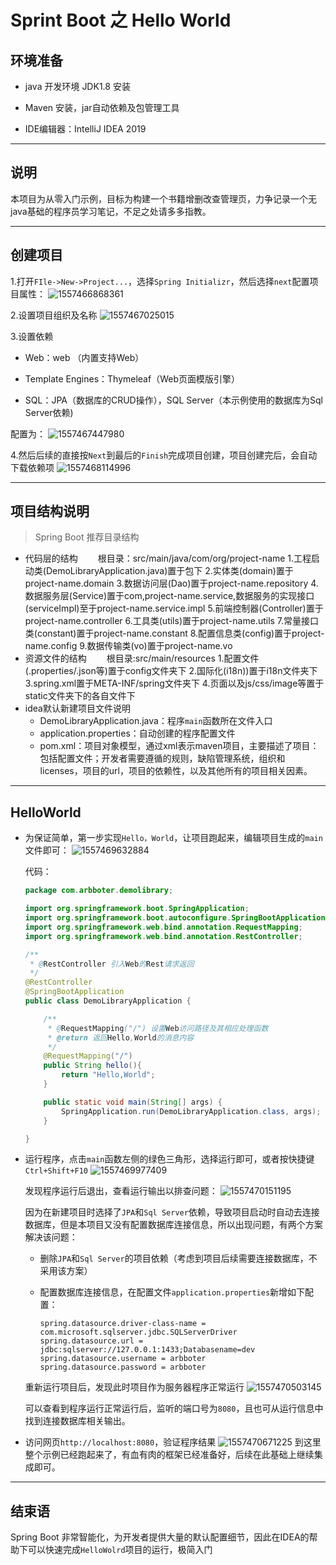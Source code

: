 # Sprint Boot 之 Hello World

## 环境准备

* java 开发环境 JDK1.8 安装

* Maven 安装，jar自动依赖及包管理工具

* IDE编辑器：IntelliJ IDEA 2019

---
## 说明

  本项目为从零入门示例，目标为构建一个书籍增删改查管理页，力争记录一个无java基础的程序员学习笔记，不足之处请多多指教。

---
## 创建项目

1.打开`FIle->New->Project...`，选择`Spring Initializr`，然后选择`next`配置项目属性：
![1557466868361](https://raw.githubusercontent.com/arbboter/resource/master/segmentfault/image/SprintBoot/20190510-HelloWorld/1557466868361.png)

2.设置项目组织及名称
![1557467025015](https://raw.githubusercontent.com/arbboter/resource/master/segmentfault/image/SprintBoot/20190510-HelloWorld/1557467025015.png)

3.设置依赖

   * Web：web （内置支持Web）

   * Template Engines：Thymeleaf（Web页面模版引擎）

   * SQL：JPA（数据库的CRUD操作），SQL Server（本示例使用的数据库为Sql Server依赖)

配置为：
![1557467447980](https://raw.githubusercontent.com/arbboter/resource/master/segmentfault/image/SprintBoot/20190510-HelloWorld/1557467447980.png)

4.然后后续的直接按`Next`到最后的`Finish`完成项目创建，项目创建完后，会自动下载依赖项
![1557468114996](https://raw.githubusercontent.com/arbboter/resource/master/segmentfault/image/SprintBoot/20190510-HelloWorld/1557468114996.png)

---
## 项目结构说明

> Spring Boot 推荐目录结构
* 代码层的结构
　　根目录：src/main/java/com/org/project-name
   1.工程启动类(DemoLibraryApplication.java)置于包下
   2.实体类(domain)置于project-name.domain
   3.数据访问层(Dao)置于project-name.repository
   4.数据服务层(Service)置于com,project-name.service,数据服务的实现接口(serviceImpl)至于project-name.service.impl
   5.前端控制器(Controller)置于project-name.controller
   6.工具类(utils)置于project-name.utils
   7.常量接口类(constant)置于project-name.constant
   8.配置信息类(config)置于project-name.config
   9.数据传输类(vo)置于project-name.vo
* 资源文件的结构
　　根目录:src/main/resources
    1.配置文件(.properties/.json等)置于config文件夹下
    2.国际化(i18n))置于i18n文件夹下
    3.spring.xml置于META-INF/spring文件夹下
    4.页面以及js/css/image等置于static文件夹下的各自文件下
* idea默认新建项目文件说明
    * DemoLibraryApplication.java：程序`main`函数所在文件入口
    * application.properties：自动创建的程序配置文件
    * pom.xml：项目对象模型，通过xml表示maven项目，主要描述了项目：包括配置文件；开发者需要遵循的规则，缺陷管理系统，组织和licenses，项目的url，项目的依赖性，以及其他所有的项目相关因素。

---
## HelloWorld

* 为保证简单，第一步实现`Hello，World`，让项目跑起来，编辑项目生成的`main`文件即可：
![1557469632884](https://raw.githubusercontent.com/arbboter/resource/master/segmentfault/image/SprintBoot/20190510-HelloWorld/1557469632884.png)

  代码：

  ```java
  package com.arbboter.demolibrary;
  
  import org.springframework.boot.SpringApplication;
  import org.springframework.boot.autoconfigure.SpringBootApplication;
  import org.springframework.web.bind.annotation.RequestMapping;
  import org.springframework.web.bind.annotation.RestController;
  
  /**
   * @RestController 引入Web的Rest请求返回
   */
  @RestController
  @SpringBootApplication
  public class DemoLibraryApplication {
  
      /**
       * @RequestMapping("/") 设置Web访问路径及其相应处理函数
       * @return 返回Hello,World的消息内容
       */
      @RequestMapping("/")
      public String hello(){
          return "Hello,World";
      }
  
      public static void main(String[] args) {
          SpringApplication.run(DemoLibraryApplication.class, args);
      }
  
  }
  ```

* 运行程序，点击`main`函数左侧的绿色三角形，选择运行即可，或者按快捷键`Ctrl+Shift+F10`
![1557469977409](https://raw.githubusercontent.com/arbboter/resource/master/segmentfault/image/SprintBoot/20190510-HelloWorld/1557469977409.png)

  发现程序运行后退出，查看运行输出以排查问题：
  ![1557470151195](https://raw.githubusercontent.com/arbboter/resource/master/segmentfault/image/SprintBoot/20190510-HelloWorld/1557470151195.png)
  
  因为在新建项目时选择了`JPA`和`Sql Server`依赖，导致项目启动时自动去连接数据库，但是本项目又没有配置数据库连接信息，所以出现问题，有两个方案解决该问题：
  
  * 删除`JPA`和`Sql Server`的项目依赖（考虑到项目后续需要连接数据库，不采用该方案）
  
  * 配置数据库连接信息，在配置文件`application.properties`新增如下配置：
  
    ```
    spring.datasource.driver-class-name = com.microsoft.sqlserver.jdbc.SQLServerDriver
    spring.datasource.url = jdbc:sqlserver://127.0.0.1:1433;Databasename=dev
    spring.datasource.username = arbboter
    spring.datasource.password = arbboter
    ```
  
  重新运行项目后，发现此时项目作为服务器程序正常运行
  ![1557470503145](https://raw.githubusercontent.com/arbboter/resource/master/segmentfault/image/SprintBoot/20190510-HelloWorld/1557470503145.png)
  
  可以查看到程序运行正常运行后，监听的端口号为`8080`，且也可从运行信息中找到连接数据库相关输出。
  
* 访问网页`http://localhost:8080`，验证程序结果
  ![1557470671225](https://raw.githubusercontent.com/arbboter/resource/master/segmentfault/image/SprintBoot/20190510-HelloWorld/1557470671225.png)
  到这里整个示例已经跑起来了，有血有肉的框架已经准备好，后续在此基础上继续集成即可。
---
## 结束语

Spring Boot 非常智能化，为开发者提供大量的默认配置细节，因此在IDEA的帮助下可以快速完成`HelloWolrd`项目的运行，极简入门
